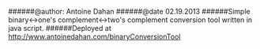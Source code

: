 ######@author: Antoine Dahan 
######@date 02.19.2013 
######Simple binary<->one's complement<->two's complement conversion tool written in java script. 
######Deployed at http://www.antoinedahan.com/binaryConversionTool
